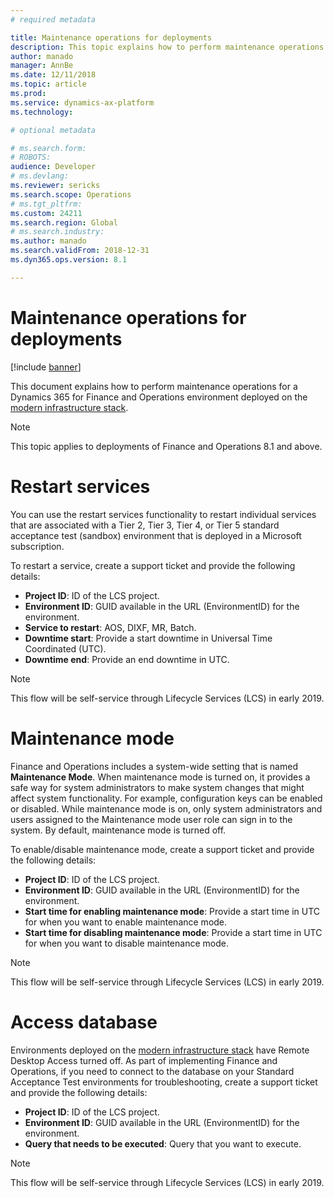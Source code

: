 ```yaml
---
# required metadata

title: Maintenance operations for deployments
description: This topic explains how to perform maintenance operations for an environment on the new infrastructure stack.
author: manado
manager: AnnBe
ms.date: 12/11/2018
ms.topic: article
ms.prod: 
ms.service: dynamics-ax-platform
ms.technology: 

# optional metadata

# ms.search.form: 
# ROBOTS: 
audience: Developer
# ms.devlang: 
ms.reviewer: sericks
ms.search.scope: Operations
# ms.tgt_pltfrm: 
ms.custom: 24211
ms.search.region: Global
# ms.search.industry: 
ms.author: manado
ms.search.validFrom: 2018-12-31
ms.dyn365.ops.version: 8.1

---
```


# Maintenance operations for deployments

[!include [banner](../includes/banner.md)]

This document explains how to perform maintenance operations for a Dynamics 365 for Finance and Operations environment deployed on the [modern infrastructure stack](infrastructure-stack.md).

> [!Note] 
> This topic applies to deployments of Finance and Operations 8.1 and above.

# Restart services
You can use the restart services functionality to restart individual services that are associated with a Tier 2, Tier 3, Tier 4, or Tier 5 standard acceptance test (sandbox) environment that is deployed in a Microsoft subscription.

To restart a service, create a support ticket and provide the following details:

- **Project ID**: ID of the LCS project.
- **Environment ID**: GUID available in the URL (EnvironmentID) for the environment.
- **Service to restart**: AOS, DIXF, MR, Batch.
- **Downtime start**: Provide a start downtime in Universal Time Coordinated (UTC).
- **Downtime end**: Provide an end downtime in UTC.

> [!NOTE]
> This flow will be self-service through Lifecycle Services (LCS) in early 2019.

# Maintenance mode
Finance and Operations includes a system-wide setting that is named **Maintenance Mode**. When maintenance mode is turned on, it provides a safe way for system administrators to make system changes that might affect system functionality. For example, configuration keys can be enabled or disabled. While maintenance mode is on, only system administrators and users assigned to the Maintenance mode user role can sign in to the system. By default, maintenance mode is turned off.

To enable/disable maintenance mode, create a support ticket and provide the following details:

- **Project ID**: ID of the LCS project.
- **Environment ID**: GUID available in the URL (EnvironmentID) for the environment.
- **Start time for enabling maintenance mode**: Provide a start time in UTC for when you want to enable maintenance mode.
- **Start time for disabling maintenance mode**: Provide a start time in UTC for when you want to disable maintenance mode.

> [!NOTE]
> This flow will be self-service through Lifecycle Services (LCS) in early 2019.

# Access database
Environments deployed on the [modern infrastructure stack](infrastructure-stack.md) have Remote Desktop Access turned off. As part of implementing Finance and Operations, if you need to connect to the database on your Standard Acceptance Test environments for troubleshooting, create a support ticket and provide the following details:

- **Project ID**: ID of the LCS project.
- **Environment ID**: GUID available in the URL (EnvironmentID) for the environment.
- **Query that needs to be executed**: Query that you want to execute.

> [!NOTE]
> This flow will be self-service through Lifecycle Services (LCS) in early 2019.
